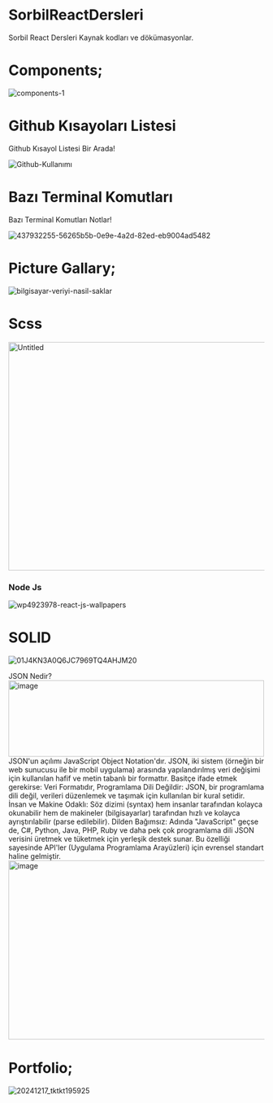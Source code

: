 # SorbilReactDersleri
Sorbil React Dersleri Kaynak kodları ve dökümasyonlar.

<h1>Components;</h1>

![components-1](https://github.com/user-attachments/assets/847f99db-ba44-4f17-9107-7a624bc07abe)

<h1>Github Kısayoları Listesi</h1>
<p><span>Github Kısayol Listesi Bir Arada!</span></p>

![Github-Kullanımı](https://github.com/user-attachments/assets/3847c1cf-1681-45de-a8b8-b851d36df06a)




<h1>Bazı Terminal Komutları</h1>
<p><span>Bazı Terminal Komutları Notlar!</span></p>

![437932255-56265b5b-0e9e-4a2d-82ed-eb9004ad5482](https://github.com/user-attachments/assets/960106ee-db36-499a-af38-e7ba06d58ddc)

<h1>Picture Gallary;</h1>

![bilgisayar-veriyi-nasil-saklar](https://github.com/user-attachments/assets/287425a5-081e-4527-95cb-b2503534ebf3)

<h1>Scss</h1>
<img width="811" height="449" alt="Untitled" src="https://github.com/user-attachments/assets/6f98d2a3-b1a0-4590-90ca-17e94b1c80b9" />


<h3> Node Js </h3>

![wp4923978-react-js-wallpapers](https://github.com/user-attachments/assets/90a552b0-5713-45cc-903e-5a2f9e76515f)

<h1>SOLID</h1>

![01J4KN3A0Q6JC7969TQ4AHJM20](https://github.com/user-attachments/assets/56a2730f-f10e-4ac4-b06f-a63e62a09e0c)


JSON Nedir?<img width="503" height="150" alt="image" src="https://github.com/user-attachments/assets/c15d9a2c-360a-453e-8f5e-6625d0955b03" />
JSON'un açılımı JavaScript Object Notation'dır.
JSON, iki sistem (örneğin bir web sunucusu ile bir mobil uygulama) arasında yapılandırılmış veri değişimi için kullanılan hafif ve metin tabanlı bir formattır.
Basitçe ifade etmek gerekirse:
Veri Formatıdır, Programlama Dili Değildir: JSON, bir programlama dili değil, verileri düzenlemek ve taşımak için kullanılan bir kural setidir.
İnsan ve Makine Odaklı: Söz dizimi (syntax) hem insanlar tarafından kolayca okunabilir hem de makineler (bilgisayarlar) tarafından hızlı ve kolayca ayrıştırılabilir (parse edilebilir).
Dilden Bağımsız: Adında "JavaScript" geçse de, C#, Python, Java, PHP, Ruby ve daha pek çok programlama dili JSON verisini üretmek ve tüketmek için yerleşik destek sunar. Bu özelliği sayesinde API'ler (Uygulama Programlama Arayüzleri) için evrensel standart haline gelmiştir.
<img width="3733" height="352" alt="image" src="https://github.com/user-attachments/assets/5fd7899b-11dc-4683-adf7-3348cbe6ce3b" />


<h1>Portfolio;</h1>

![20241217_tktkt195925](https://github.com/user-attachments/assets/6796fe93-68c1-4d6f-8b5b-84e849a67e08)

